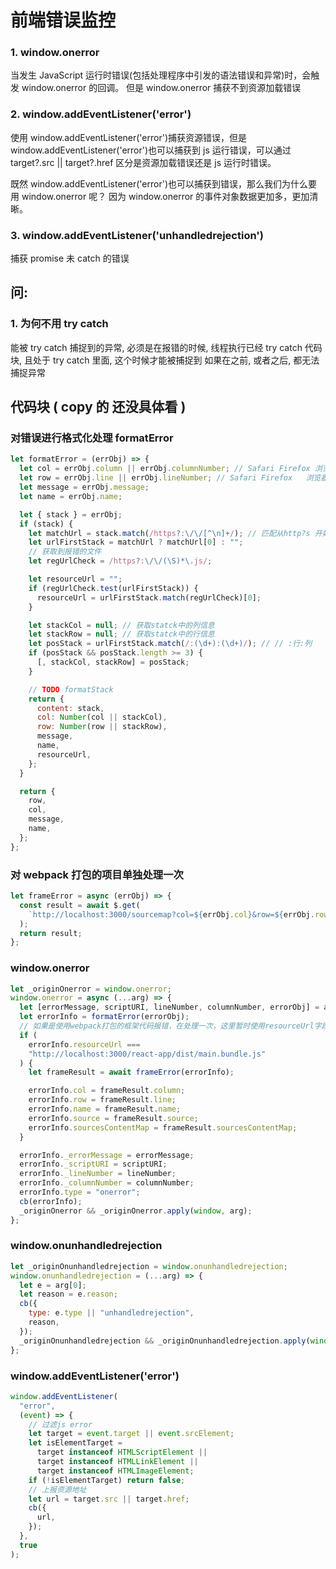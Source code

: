 # 前端错误监控

### 1. window.onerror

当发生 JavaScript 运行时错误(包括处理程序中引发的语法错误和异常)时，会触发 window.onerror 的回调。
但是 window.onerror 捕获不到资源加载错误

### 2. window.addEventListener('error')

使用 window.addEventListener('error')捕获资源错误，但是 window.addEventListener('error')也可以捕获到 js 运行错误，可以通过 target?.src || target?.href 区分是资源加载错误还是 js 运行时错误。

既然 window.addEventListener('error')也可以捕获到错误，那么我们为什么要用 window.onerror 呢？
因为 window.onerror 的事件对象数据更加多，更加清晰。

### 3. window.addEventListener('unhandledrejection')

捕获 promise 未 catch 的错误

## 问:

### 1. 为何不用 try catch

能被 try catch 捕捉到的异常, 必须是在报错的时候, 线程执行已经 try catch 代码块, 且处于 try catch 里面, 这个时候才能被捕捉到
如果在之前, 或者之后, 都无法捕捉异常

## 代码块 ( copy 的 还没具体看 )

### 对错误进行格式化处理 formatError

```js
let formatError = (errObj) => {
  let col = errObj.column || errObj.columnNumber; // Safari Firefox 浏览器中才有的信息
  let row = errObj.line || errObj.lineNumber; // Safari Firefox   浏览器中才有的信息
  let message = errObj.message;
  let name = errObj.name;

  let { stack } = errObj;
  if (stack) {
    let matchUrl = stack.match(/https?:\/\/[^\n]+/); // 匹配从http?s 开始到出现换行符的信息, 这个不仅包括报错的文件信息而且还包括了报错的行列信息
    let urlFirstStack = matchUrl ? matchUrl[0] : "";
    // 获取到报错的文件
    let regUrlCheck = /https?:\/\/(\S)*\.js/;

    let resourceUrl = "";
    if (regUrlCheck.test(urlFirstStack)) {
      resourceUrl = urlFirstStack.match(regUrlCheck)[0];
    }

    let stackCol = null; // 获取statck中的列信息
    let stackRow = null; // 获取statck中的行信息
    let posStack = urlFirstStack.match(/:(\d+):(\d+)/); // // :行:列
    if (posStack && posStack.length >= 3) {
      [, stackCol, stackRow] = posStack;
    }

    // TODO formatStack
    return {
      content: stack,
      col: Number(col || stackCol),
      row: Number(row || stackRow),
      message,
      name,
      resourceUrl,
    };
  }

  return {
    row,
    col,
    message,
    name,
  };
};
```

### 对 webpack 打包的项目单独处理一次

```js
let frameError = async (errObj) => {
  const result = await $.get(
    `http://localhost:3000/sourcemap?col=${errObj.col}&row=${errObj.row}`
  );
  return result;
};
```

### window.onerror

```js
let _originOnerror = window.onerror;
window.onerror = async (...arg) => {
  let [errorMessage, scriptURI, lineNumber, columnNumber, errorObj] = arg;
  let errorInfo = formatError(errorObj);
  // 如果是使用webpack打包的框架代码报错，在处理一次，这里暂时使用resourceUrl字段进行区分是否是框架代码报错
  if (
    errorInfo.resourceUrl ===
    "http://localhost:3000/react-app/dist/main.bundle.js"
  ) {
    let frameResult = await frameError(errorInfo);

    errorInfo.col = frameResult.column;
    errorInfo.row = frameResult.line;
    errorInfo.name = frameResult.name;
    errorInfo.source = frameResult.source;
    errorInfo.sourcesContentMap = frameResult.sourcesContentMap;
  }

  errorInfo._errorMessage = errorMessage;
  errorInfo._scriptURI = scriptURI;
  errorInfo._lineNumber = lineNumber;
  errorInfo._columnNumber = columnNumber;
  errorInfo.type = "onerror";
  cb(errorInfo);
  _originOnerror && _originOnerror.apply(window, arg);
};
```

### window.onunhandledrejection

```js
let _originOnunhandledrejection = window.onunhandledrejection;
window.onunhandledrejection = (...arg) => {
  let e = arg[0];
  let reason = e.reason;
  cb({
    type: e.type || "unhandledrejection",
    reason,
  });
  _originOnunhandledrejection && _originOnunhandledrejection.apply(window, arg);
};
```

### window.addEventListener('error')

```js
window.addEventListener(
  "error",
  (event) => {
    // 过滤js error
    let target = event.target || event.srcElement;
    let isElementTarget =
      target instanceof HTMLScriptElement ||
      target instanceof HTMLLinkElement ||
      target instanceof HTMLImageElement;
    if (!isElementTarget) return false;
    // 上报资源地址
    let url = target.src || target.href;
    cb({
      url,
    });
  },
  true
);
```
